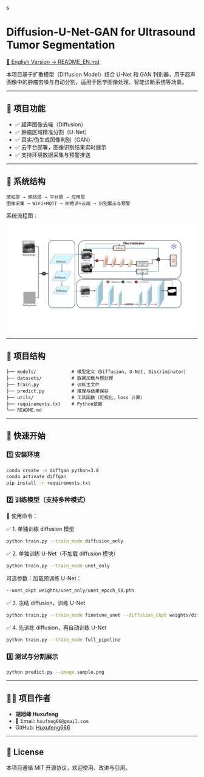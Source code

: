 s
# Diffusion-U-Net-GAN for Ultrasound Tumor Segmentation
[📖 English Version → README_EN.md](README_EN.md)

本项目基于扩散模型（Diffusion Model）结合 U-Net 和 GAN 判别器，用于超声图像中的肿瘤去噪与自动分割，适用于医学图像处理、智能诊断系统等场景。

---

## 📌 项目功能

- ✅ 超声图像去噪（Diffusion）
- ✅ 肿瘤区域精准分割（U-Net）
- ✅ 真实/伪生成图像判别（GAN）
- ✅ 云平台部署，图像识别结果实时展示
- ✅ 支持环境数据采集与预警推送

---

## 🧱 系统结构
 
```
感知层 → 网络层 → 平台层 → 应用层
图像采集 → WiFi+MQTT → 树莓派+云端 → 识别展示与预警
``` 

系统流程图：

![System Architecture](Architecture.png)

---

## 📁 项目结构

```
├── models/             # 模型定义（Diffusion, U-Net, Discriminator）
├── datasets/           # 数据加载与预处理
├── train.py            # 训练主文件
├── predict.py          # 推理与结果保存
├── utils/              # 工具函数（可视化、loss 计算）
├── requirements.txt    # Python依赖
└── README.md
```

---

## 🚀 快速开始

### 1️⃣ 安装环境

```bash
conda create -n diffgan python=3.8
conda activate diffgan
pip install -r requirements.txt
```

### 2️⃣ 训练模型（支持多种模式）

🧪 使用命令：

✅ 1. 单独训练 diffusion 模型
```bash
python train.py --train_mode diffusion_only
```

✅ 2. 单独训练 U-Net（不加载 diffusion 模块）
```bash
python train.py --train_mode unet_only
```
可选参数：加载预训练 U-Net：
```bash
--unet_ckpt weights/unet_only/unet_epoch_50.pth
```

✅ 3. 冻结 diffusion，训练 U-Net
```bash
python train.py --train_mode finetune_unet --diffusion_ckpt weights/diffusion/diffusion_epoch_100.pth
```

✅ 4. 先训练 diffusion，再自动训练 U-Net
```bash
python train.py --train_mode full_pipeline
```

### 3️⃣ 测试与分割展示

```bash
python predict.py --image sample.png
```

---

## 🙋‍♀️ 项目作者

- **胡旭峰 Huxufeng**
- 📧 Email: `hxufneg66@gmail.com`
- GitHub: [Huxufeng666](https://github.com/Huxufeng666)

---

## 📄 License

本项目遵循 MIT 开源协议，欢迎使用、改进与引用。







